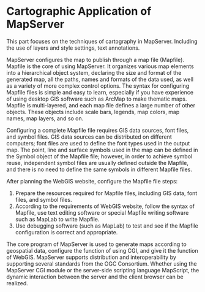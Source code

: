 # Cartographic Application of MapServer

This part focuses on the techniques of cartography in MapServer.
Including the use of layers and style settings, text annotations.

MapServer configures the map to publish through a map file (Mapfile). Mapfile is the core of using MapServer. It organizes various map elements into a hierarchical object system, declaring the size and format of the generated map, all the paths, names and formats of the data used, as well as a variety of more complex control options. The syntax for configuring Mapfile files is simple and easy to learn, especially if you have experience of using desktop GIS software such as ArcMap to make thematic maps. Mapfile is multi-layered, and each map file defines a large number of other objects. These objects include scale bars, legends, map colors, map names, map layers, and so on.

Configuring a complete Mapfile file requires GIS data sources, font files, and symbol files. GIS data sources can be distributed on different computers; font files are used to define the font types used in the output map. The point, line and surface symbols used in the map can be defined in the Symbol object of the Mapfile file; however, in order to achieve symbol reuse, independent symbol files are usually defined outside the Mapfile, and there is no need to define the same symbols in different Mapfile files.

After planning the WebGIS website, configure the Mapfile file steps:

1. Prepare the resources required for Mapfile files, including GIS data, font files, and symbol files.
1. According to the requirements of WebGIS website, follow the syntax of Mapfile, use text editing software or special Mapfile writing software such as MapLab to write Mapfile.
1. Use debugging software (such as MapLab) to test and see if the Mapfile configuration is correct and appropriate.

The core program of MapServer is used to generate maps according to geospatial data, configure the function of using CGI, and give it the function of WebGIS. MapServer supports distribution and interoperability by supporting several standards from the OGC Consortium. Whether using the MapServer CGI module or the server-side scripting language MapScript, the dynamic interaction between the server and the client browser can be realized.

